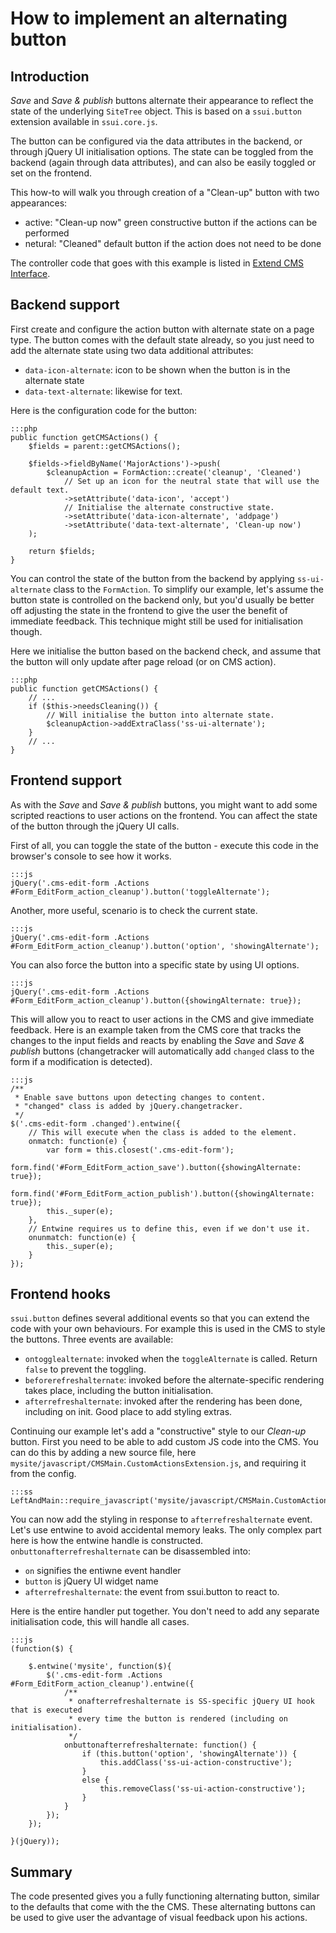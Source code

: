 # How to implement an alternating button #

## Introduction ##

*Save* and *Save & publish* buttons alternate their appearance to reflect the state of the underlying `SiteTree` object.
This is based on a `ssui.button` extension available in `ssui.core.js`.

The button can be configured via the data attributes in the backend, or through jQuery UI initialisation options. The
state can be toggled from the backend (again through data attributes), and can also be easily toggled or set on the
frontend.

This how-to will walk you through creation of a "Clean-up" button with two appearances:

* active: "Clean-up now" green constructive button if the actions can be performed
* netural: "Cleaned" default button if the action does not need to be done

The controller code that goes with this example is listed in [Extend CMS Interface](../reference/extend-cms-interface).

## Backend support ##

First create and configure the action button with alternate state on a page type. The button comes with the default
state already, so you just need to add the alternate state using two data additional attributes:

* `data-icon-alternate`: icon to be shown when the button is in the alternate state
* `data-text-alternate`: likewise for text.

Here is the configuration code for the button:

	:::php
	public function getCMSActions() {
		$fields = parent::getCMSActions();

		$fields->fieldByName('MajorActions')->push(
			$cleanupAction = FormAction::create('cleanup', 'Cleaned')
				// Set up an icon for the neutral state that will use the default text.
				->setAttribute('data-icon', 'accept')
				// Initialise the alternate constructive state.
				->setAttribute('data-icon-alternate', 'addpage')
				->setAttribute('data-text-alternate', 'Clean-up now')
		);

		return $fields;
	}

You can control the state of the button from the backend by applying `ss-ui-alternate` class to the `FormAction`. To
simplify our example, let's assume the button state is controlled on the backend only, but you'd usually be better off
adjusting the state in the frontend to give the user the benefit of immediate feedback. This technique might still be
used for initialisation though.

Here we initialise the button based on the backend check, and assume that the button will only update after page reload
(or on CMS action).

	:::php
	public function getCMSActions() {
		// ...
		if ($this->needsCleaning()) {
			// Will initialise the button into alternate state.
			$cleanupAction->addExtraClass('ss-ui-alternate');
		}
		// ...
	}
 
## Frontend support ##

As with the *Save* and *Save & publish* buttons, you might want to add some scripted reactions to user actions on the
frontend. You can affect the state of the button through the jQuery UI calls.

First of all, you can toggle the state of the button - execute this code in the browser's console to see how it works.

	:::js
	jQuery('.cms-edit-form .Actions #Form_EditForm_action_cleanup').button('toggleAlternate');

Another, more useful, scenario is to check the current state.

	:::js
	jQuery('.cms-edit-form .Actions #Form_EditForm_action_cleanup').button('option', 'showingAlternate');

You can also force the button into a specific state by using UI options.

	:::js
	jQuery('.cms-edit-form .Actions #Form_EditForm_action_cleanup').button({showingAlternate: true});

This will allow you to react to user actions in the CMS and give immediate feedback. Here is an example taken from the
CMS core that tracks the changes to the input fields and reacts by enabling the *Save* and *Save & publish* buttons
(changetracker will automatically add `changed` class to the form if a modification is detected).

	:::js
	/**
	 * Enable save buttons upon detecting changes to content.
	 * "changed" class is added by jQuery.changetracker.
	 */
	$('.cms-edit-form .changed').entwine({
		// This will execute when the class is added to the element.
		onmatch: function(e) {
			var form = this.closest('.cms-edit-form');
			form.find('#Form_EditForm_action_save').button({showingAlternate: true});
			form.find('#Form_EditForm_action_publish').button({showingAlternate: true});
			this._super(e);
		},
		// Entwine requires us to define this, even if we don't use it.
		onunmatch: function(e) {
			this._super(e);
		}
	});

## Frontend hooks ##

`ssui.button` defines several additional events so that you can extend the code with your own behaviours. For example
this is used in the CMS to style the buttons. Three events are available:

* `ontogglealternate`: invoked when the `toggleAlternate` is called. Return `false` to prevent the toggling.
* `beforerefreshalternate`: invoked before the alternate-specific rendering takes place, including the button
initialisation.
* `afterrefreshalternate`: invoked after the rendering has been done, including on init. Good place to add styling
extras.

Continuing our example let's add a "constructive" style to our *Clean-up* button. First you need to be able to add
custom JS code into the CMS. You can do this by adding a new source file, here
`mysite/javascript/CMSMain.CustomActionsExtension.js`, and requiring it from the config.

	:::ss
	LeftAndMain::require_javascript('mysite/javascript/CMSMain.CustomActionsExtension.js');

You can now add the styling in response to `afterrefreshalternate` event. Let's use entwine to avoid accidental memory
leaks. The only complex part here is how the entwine handle is constructed. `onbuttonafterrefreshalternate` can be
disassembled into:

* `on` signifies the entiwne event handler
* `button` is jQuery UI widget name
* `afterrefreshalternate`: the event from ssui.button to react to.

Here is the entire handler put together. You don't need to add any separate initialisation code, this will handle all
cases.

	:::js
	(function($) {

		$.entwine('mysite', function($){
			$('.cms-edit-form .Actions #Form_EditForm_action_cleanup').entwine({
				/**
				 * onafterrefreshalternate is SS-specific jQuery UI hook that is executed
				 * every time the button is rendered (including on initialisation).
				 */
				onbuttonafterrefreshalternate: function() {
					if (this.button('option', 'showingAlternate')) {
						this.addClass('ss-ui-action-constructive');
					}
					else {
						this.removeClass('ss-ui-action-constructive');
					}
				}
			});
		});

	}(jQuery));

## Summary ##

The code presented gives you a fully functioning alternating button, similar to the defaults that come with the the CMS.
These alternating buttons can be used to give user the advantage of visual feedback upon his actions.
